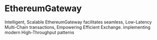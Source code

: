 # EthereumGateway
Intelligent, Scalable EthereumGateway facilitates seamless, Low-Latency Multi-Chain transactions, Empowering Efficient Exchange. implementing modern High-Throughput patterns
